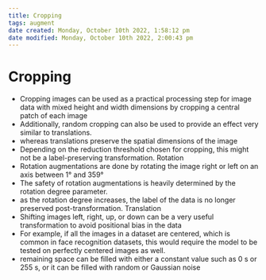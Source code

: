 ```yaml
---
title: Cropping
tags: augment
date created: Monday, October 10th 2022, 1:58:12 pm
date modified: Monday, October 10th 2022, 2:00:43 pm
---
```


# Cropping
- Cropping images can be used as a practical processing step for image data with mixed height and width dimensions by cropping a central patch of each image
- Additionally, random cropping can also be used to provide an effect very similar to translations.
- whereas translations preserve the spatial dimensions of the image
- Depending on the reduction threshold chosen for cropping, this might not be a label-preserving transformation. Rotation
- Rotation augmentations are done by rotating the image right or left on an axis between 1° and 359°
- The safety of rotation augmentations is heavily determined by the rotation degree parameter.
- as the rotation degree increases, the label of the data is no longer preserved post-transformation. Translation
- Shifting images left, right, up, or down can be a very useful transformation to avoid positional bias in the data
- For example, if all the images in a dataset are centered, which is common in face recognition datasets, this would require the model to be tested on perfectly centered images as well.
- remaining space can be filled with either a constant value such as 0 s or 255 s, or it can be filled with random or Gaussian noise

